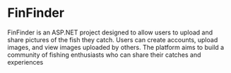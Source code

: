 # FinFinder
FinFinder is an ASP.NET project designed to allow users to upload and share pictures of the fish they catch. Users can create accounts, upload images, and view images uploaded by others. The platform aims to build a community of fishing enthusiasts who can share their catches and experiences
